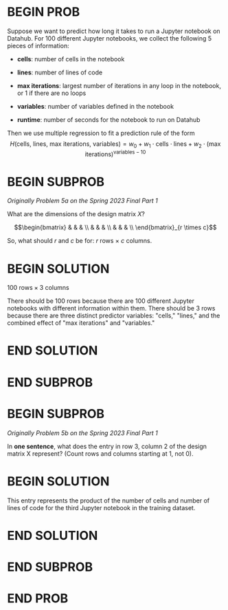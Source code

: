 # BEGIN PROB

Suppose we want to predict how long it takes to run a
Jupyter notebook on Datahub. For 100 different Jupyter notebooks, we
collect the following 5 pieces of information:

-   **cells**: number of cells in the notebook

-   **lines**: number of lines of code

-   **max iterations**: largest number of iterations in any loop in the
    notebook, or 1 if there are no loops

-   **variables**: number of variables defined in the notebook

-   **runtime**: number of seconds for the notebook to run on Datahub

Then we use multiple regression to fit a prediction rule of the form
$$H(\text{cells, lines, max iterations, variables}) =  w_0 + w_1 \cdot \text{cells} \cdot \text{lines} + w_2 \cdot (\text{max iterations})^{\text{variables} - 10}$$

# BEGIN SUBPROB

<i>Originally Problem 5a on the Spring 2023 Final Part 1</i>

What are the dimensions of the design matrix $X$?

$$\begin{bmatrix}
& & & \\
& & & \\
& & & \\
\end{bmatrix}_{r \times c}$$

So, what should $r$ and $c$ be for: $r$ rows $\times$ $c$ columns.

# BEGIN SOLUTION

$100 \text{ rows} \times 3 \text{ columns}$

There should be $100$ rows because there are $100$ different Jupyter notebooks with different information within them. There should be $3$ rows because there are three distinct predictor variables: "cells," "lines," and the combined effect of "max iterations" and "variables."

# END SOLUTION

# END SUBPROB

# BEGIN SUBPROB

<i>Originally Problem 5b on the Spring 2023 Final Part 1</i>

In **one sentence**, what does the entry in row 3, column 2
of the design matrix X represent? (Count rows and columns starting at 1,
not 0).

# BEGIN SOLUTION

This entry represents the product of the number of cells and number of lines of code for the third Jupyter notebook in the training dataset.

# END SOLUTION

# END SUBPROB

# END PROB
